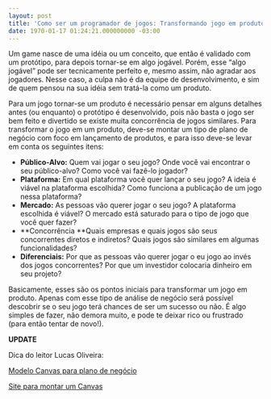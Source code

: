 ```yaml
---
layout: post
title: 'Como ser um programador de jogos: Transformando jogo em produto'
date: 1970-01-17 01:24:21.000000000 -03:00
---
```


Um game nasce de uma idéia ou um conceito, que então é validado com um protótipo, para depois tornar-se em algo jogável. Porém, esse “algo jogável” pode ser tecnicamente perfeito e, mesmo assim, não agradar aos jogadores. Nesse caso, a culpa não é da equipe de desenvolvimento, e sim de quem pensou na sua idéia sem tratá-la como um produto.

Para um jogo tornar-se um produto é necessário pensar em alguns detalhes antes (ou enquanto) o protótipo é desenvolvido, pois não basta o jogo ser bem feito e divertido se existe muita concorrência de jogos similares. Para transformar o jogo em um produto, deve-se montar um tipo de plano de negócio com foco em lançamento de produtos, e para isso deve-se levar em conta os seguintes itens:

- **Público-Alvo:** Quem vai jogar o seu jogo? Onde você vai encontrar o seu público-alvo? Como você vai fazê-lo jogador?
- **Plataforma:** Em qual plataforma você quer lançar o seu jogo? A ideia é viável na plataforma escolhida? Como funciona a publicação de um jogo nessa plataforma?
- **Mercado:** As pessoas vão querer jogar o seu jogo? A plataforma escolhida é viável? O mercado está saturado para o tipo de jogo que você quer fazer?
- **Concorrência **Quais empresas e quais jogos são seus concorrentes diretos e indiretos? Quais jogos são similares em algumas funcionalidades?
- **Diferenciais:** Por que as pessoas vão querer jogar o eu jogo ao invés dos jogos concorrentes? Por que um investidor colocaria dinheiro em seu projeto?

Basicamente, esses são os pontos iniciais para transformar um jogo em produto. Apenas com esse tipo de análise de negócio será possível descobrir se o seu jogo terá chances de ser um sucesso ou não. É algo simples de fazer, não demora muito, e pode te deixar rico ou frustrado (para então tentar de novo!).

**UPDATE**

Dica do leitor Lucas Oliveira:

[Modelo Canvas para plano de negócio](https://en.wikipedia.org/wiki/Business_Model_Canvas)

[Site para montar um Canvas](https://canvanizer.com)



